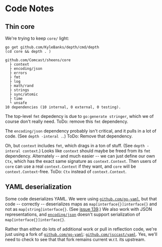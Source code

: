 # Code Notes

## Thin core

We're trying to keep `core/` light:

```Shell
go get github.com/KyleBanks/depth/cmd/depth
(cd core && depth . )
```

```
github.com/Comcast/sheens/core
  ├ context
  ├ encoding/json
  ├ errors
  ├ fmt
  ├ log
  ├ math/rand
  ├ strings
  ├ sync/atomic
  ├ time
  └ unsafe
10 dependencies (10 internal, 0 external, 0 testing).
```

The top-level `fmt` depedency is due to `go:generate stringer`, which
we of course don't really need.  ToDo: remove this `fmt` dependency.

The `encoding/json` dependency probably isn't critical, and it pulls
in a lot of code.  (See `depth -interal .`.)  ToDo: Remove that
dependency.

Oh, but `context` includes `fmt`, which drags in a ton of stuff.  (See
`depth -interal context`.)  Looks like `context` should maybe be freed
from its `fmt` dependency.  Alternately -- and much easier -- we can
just define our own `Ctx`, which has the exact same signature as
`context.Context`.  Then users of `core` can use a real
`context.Context` if they want, and `core` will be
`context.Context`-free.  ToDo: `Ctx` instead of `context.Context`.


## YAML deserialization

Some code deserializes YAML.  We were using
[`github.com/go-yaml`](https://github.com/go-yaml/yaml), but that code
-- correctly -- deserializes maps as `map[interface{}]interface{}` and
not as `map[string]interface{}`.  (See
[issue 139](https://github.com/go-yaml/yaml/issues/139).) We also work
with JSON representations, and
[`encoding/json`](https://golang.org/pkg/encoding/json/) doesn't
support serialization of `map[interface{}]interface{}`.

Rather than either do lots of additional work or pull in reflection
code, we're just using a fork of
[`github.com/go-yaml`](https://github.com/go-yaml/yaml):
[`github.com/jsccast/yaml`](https://github.com/jsccast/yaml).  Yes,
we'll need to check to see that that fork remains current w.r.t. its
upstream.


